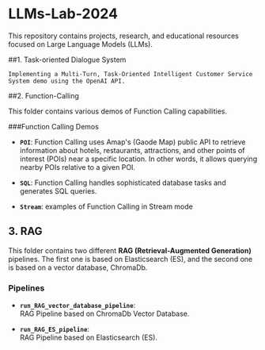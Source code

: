 # LLMs-Lab-2024

This repository contains projects, research, and educational resources focused on Large Language Models (LLMs).

##1. Task-oriented Dialogue System

    Implementing a Multi-Turn, Task-Oriented Intelligent Customer Service System demo using the OpenAI API.
  
##2. Function-Calling

This folder contains various demos of Function Calling capabilities.

###Function Calling Demos

   - **`POI`**:
     Function Calling uses Amap's (Gaode Map) public API to retrieve information about hotels, restaurants, attractions, and other points of interest (POIs) near a specific location. In other words, it allows querying nearby POIs relative to a given POI.
     
   - **`SQL`**:
     Function Calling handles sophisticated database tasks and generates SQL queries.
     
   - **`Stream`**:
     examples of Function Calling in Stream mode

## 3. RAG

This folder contains two different **RAG (Retrieval-Augmented Generation)** pipelines. The first one is based on Elasticsearch (ES), and the second one is based on a vector database, ChromaDb.

### Pipelines

- **`run_RAG_vector_database_pipeline`**:  
  RAG Pipeline based on ChromaDb Vector Database.

- **`run_RAG_ES_pipeline`**:  
  RAG Pipeline based on Elasticsearch (ES).
